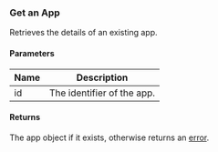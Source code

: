 ### Get an App

Retrieves the details of an existing app.

#### Parameters

<table>
    <thead>
        <tr>
            <th>Name</th>
            <th>Description</th>
        </tr>
    </thead>
    <tbody>
        <tr>
            <td>id</td>
            <td>The identifier of the app.</td>
        </tr>
    </tbody>
</table>

#### Returns

The app object if it exists, otherwise returns an [error](index.html?doc=reference-manual#errors).



